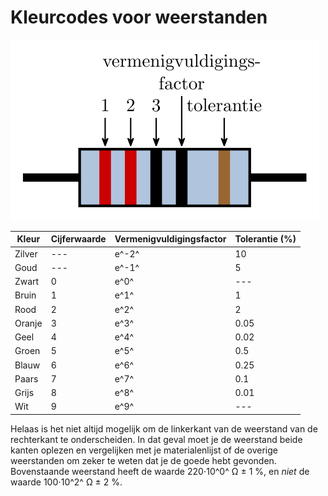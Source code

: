 # Kleurcodes voor weerstanden

![Kleurcodes](figures/kleurcodes.svg)

|    Kleur   |  Cijferwaarde  |  Vermenigvuldigingsfactor  |  Tolerantie (%)                |
|------------|----------------|----------------------------|--------------------------------|
|    Zilver  |  ---           | e^-2^                        | 10                             |
|    Goud    |  ---           | e^-1^                        | 5                              |
|    Zwart   | 0              | e^0^                         |  ---                           |
|    Bruin   | 1              | e^1^                         | 1                              |
|    Rood    | 2              | e^2^                         | 2                              |
|    Oranje  | 3              | e^3^                         | 0.05                           |
|    Geel    | 4              | e^4^                         | 0.02                           |
|    Groen   | 5              | e^5^                         | 0.5                            |
|    Blauw   | 6              | e^6^                         | 0.25                           |
|    Paars   | 7              | e^7^                         | 0.1                            |
|    Grijs   | 8              | e^8^                         | 0.01                           |
|    Wit     | 9              | e^9^                         |  ---                           |

Helaas is het niet altijd mogelijk om de linkerkant van de weerstand van de rechterkant te onderscheiden. In dat geval moet je de weerstand beide kanten oplezen en vergelijken met je materialenlijst of de overige weerstanden om zeker te weten dat je de goede hebt gevonden. Bovenstaande weerstand heeft de waarde  220&sdot;10^0^ &Omega; &plusmn; 1 %, en _niet_ de waarde 100&sdot;10^2^ &Omega; &plusmn; 2 %.


